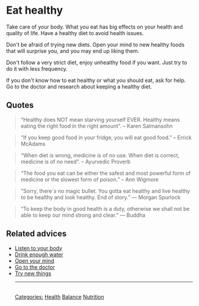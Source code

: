 # Eat healthy

Take care of your body. What you eat has big effects on your health and quality of life. Have a healthy diet to avoid health issues.

Don't be afraid of trying new diets. Open your mind to new healthy foods that will surprise you, and you may end up liking them.

Don't follow a very strict diet, enjoy unhealthy food if you want. Just try to do it with less frequency.

If you don't know how to eat healthy or what you should eat, ask for help. Go to the doctor and research about keeping a healthy diet.

## Quotes

> “Healthy does NOT mean starving yourself EVER. Healthy means eating the right food in the right amount”. – Karen Salmansohn

> “If you keep good food in your fridge, you will eat good food.” – Errick McAdams

> “When diet is wrong, medicine is of no use. When diet is correct, medicine is of no need”. – Ayurvedic Proverb

> “The food you eat can be either the safest and most powerful form of medicine or the slowest form of poison.” – Ann Wigmore

> “Sorry, there´s no magic bullet. You gotta eat healthy and live healthy to be healthy and look healthy. End of story.” ― Morgan Spurlock

> “To keep the body in good health is a duty, otherwise we shall not be able to keep our mind strong and clear.” ― Buddha

## Related advices

- [Listen to your body](../Listen%20to%20your%20body/index.md)
- [Drink enough water](../Drink%20enough%20water/index.md)
- [Open your mind](../Open%20your%20mind/index.md)
- [Go to the doctor](../Go%20to%20the%20doctor/index.md)
- [Try new things](../Try%20new%20things/index.md)<hr/><br/>[Categories:](../Categories/index.md) [Health](../Categories/Health.md) [Balance](../Categories/Balance.md) [Nutrition](../Categories/Nutrition.md)